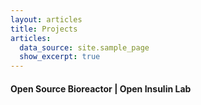 ```yaml
---
layout: articles
title: Projects
articles:
  data_source: site.sample_page
  show_excerpt: true
---
```


#### Open Source Bioreactor | Open Insulin Lab